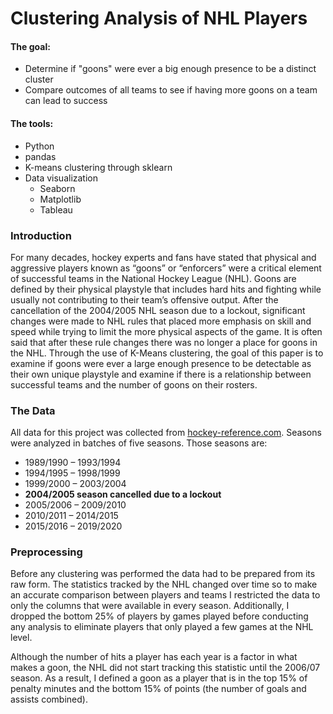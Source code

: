 # Clustering Analysis of NHL Players

#### The goal:
* Determine if "goons" were ever a big enough presence to be a distinct cluster
* Compare outcomes of all teams to see if having more goons on a team can lead to success

#### The tools:
* Python
* pandas
* K-means clustering through sklearn
* Data visualization
    * Seaborn
    * Matplotlib
    * Tableau

### Introduction
For many decades, hockey experts and fans have stated that physical and aggressive players known as “goons” or “enforcers” were a critical element of successful teams in the National Hockey League (NHL). Goons are defined by their physical playstyle that includes hard hits and fighting while usually not contributing to their team’s offensive output. After the cancellation of the 2004/2005 NHL season due to a lockout, significant changes were made to NHL rules that placed more emphasis on skill and speed while trying to limit the more physical aspects of the game. It is often said that after these rule changes there was no longer a place for goons in the NHL. Through the use of K-Means clustering, the goal of this paper is to examine if goons were ever a large enough presence to be detectable as their own unique playstyle and examine if there is a relationship between successful teams and the number of goons on their rosters.

### The Data
All data for this project was collected from [hockey-reference.com](https://www.hockey-reference.com). Seasons were analyzed in batches of five seasons. Those seasons are:

* 1989/1990 – 1993/1994
* 1994/1995 – 1998/1999
* 1999/2000 – 2003/2004
* **2004/2005 season cancelled due to a lockout**
* 2005/2006 – 2009/2010
* 2010/2011 – 2014/2015
* 2015/2016 – 2019/2020

### Preprocessing
Before any clustering was performed the data had to be prepared from its raw form. The statistics tracked by the NHL changed over time so to make an accurate comparison between players and teams I restricted the data to only the columns that were available in every season. Additionally, I dropped the bottom 25% of players by games played before conducting any analysis to eliminate players that only played a few games at the NHL level.

Although the number of hits a player has each year is a factor in what makes a goon, the NHL did not start tracking this statistic until the 2006/07 season. As a result, I defined a goon as a player that is in the top 15% of penalty minutes and the bottom 15% of points (the number of goals and assists combined).


